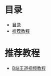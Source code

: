 # 目录
<!--ts-->
* [目录](#目录)
* [推荐教程](#推荐教程)

<!-- Added by: zwl, at: 2021年10月 8日 星期五 18时23分55秒 CST -->

<!--te-->
# 推荐教程

- [B站王道视频教程](https://www.bilibili.com/video/BV1YE411D7nH?from=search&seid=3708070542596072014&spm_id_from=333.337.0.0) 
